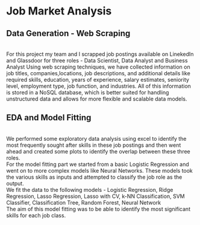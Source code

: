 # Job Market Analysis

<h2>Data Generation - Web Scraping </h2>
</br>
For this project my team and I scrapped job postings available on LinekedIn and Glassdoor for three roles - Data Scientist, Data Analyst and Business Analyst
Using web scraping techniques, we have collected information on job titles, companies,locations, job descriptions, and additional details like required skills, education, years of experience, salary estimates, seniority level, employment type, job function, and industries. All of this information is stored in a NoSQL database, which is better suited for handling unstructured data and allows for more flexible and scalable data models.
</br>
<h2>EDA and Model Fitting</h2>
</br>
We performed some exploratory data analysis using excel to identify the most frequently sought after skills in these job postings and then went ahead and created some plots to identify the overlap between these three roles.
</br>
For the model fitting part we started from a basic Logistic Regression and went on to more complex models like Neural Networks. These models took the various skills as inputs and attempted to classify the job role as the output.
</br>
We fit the data to the following models - Logistic Regression, Ridge Regression, Lasso Regression, Lasso with CV, k-NN Classification,  SVM Classifier, Classification Tree, Random Forest, Neural Network
</br>
The aim of this model fitting was to be able to identify the most significant skills for each job class.
